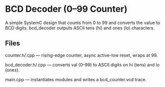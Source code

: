 # BCD Decoder (0–99 Counter)
A simple SystemC design that counts from 0 to 99 and converts the value to BCD digits.
bcd_decoder outputs ASCII tens (hi) and ones (lo) characters.

## Files
counter.h/.cpp — rising-edge counter, async active-low reset, wraps at 99.

bcd_decoder.h/.cpp — converts val (0–99) to ASCII digits on hi (tens) and lo (ones).

main.cpp — instantiates modules and writes a bcd_counter.vcd trace.


